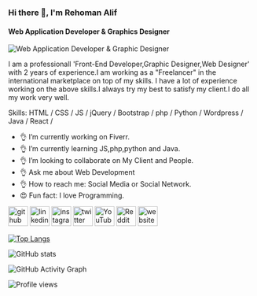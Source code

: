 ### Hi there 👋, I'm Rehoman Alif
#### Web Application Developer & Graphics Designer
![Web Application Developer & Graphic Designer](https://media-exp1.licdn.com/dms/image/C5616AQFEAPQwqiutUw/profile-displaybackgroundimage-shrink_350_1400/0/1640092763275?e=1646265600&v=beta&t=-JD_Jeawbefmwe-9xa5vwxEnoafvEzeD10Wt_GWXD7M)

I am a professionall 'Front-End Developer,Graphic Designer,Web Designer' with 2 years of experience.I am working as a "Freelancer" in the international marketplace on top of my skills.
I have a lot of experience working on the above skills.I always try my best to satisfy my client.I do all my work very well.

Skills:  HTML / CSS / JS / jQuery /  Bootstrap / php / Python / Wordpress / Java / React /

- 👌 I’m currently working on Fiverr. 
- 👌 I’m currently learning JS,php,python and Java. 
- 👌 I’m looking to collaborate on My Client and People. 
- 👌 Ask me about Web Development 
- 👌 How to reach me: Social Media or Social Network. 
- 😍 Fun fact: I love Programming. 


[<img src='https://cdn.jsdelivr.net/npm/simple-icons@3.0.1/icons/github.svg' alt='github' height='40' >](https://github.com/rehomanalif)  [<img src='https://cdn.jsdelivr.net/npm/simple-icons@3.0.1/icons/linkedin.svg' alt='linkedin' height='40'>](https://www.linkedin.com/in/rehomanalif/)  [<img src='https://cdn.jsdelivr.net/npm/simple-icons@3.0.1/icons/instagram.svg' alt='instagram' height='40'>](https://www.instagram.com/rehomanalif/)  [<img src='https://cdn.jsdelivr.net/npm/simple-icons@3.0.1/icons/twitter.svg' alt='twitter' height='40'>](https://twitter.com/rehomanalifs)  [<img src='https://cdn.jsdelivr.net/npm/simple-icons@3.0.1/icons/youtube.svg' alt='YouTube' height='40'>](https://www.youtube.com/channel/RehomanAlif)  [<img src='https://cdn.jsdelivr.net/npm/simple-icons@3.0.1/icons/reddit.svg' alt='Reddit' height='40'>](https://www.reddit.com/user/rehomanalif)  [<img src='https://cdn.jsdelivr.net/npm/simple-icons@3.0.1/icons/icloud.svg' alt='website' height='40'>](rehomanali.com)  

[![Top Langs](https://github-readme-stats.vercel.app/api/top-langs/?username=rehomanalif)](https://github.com/anuraghazra/github-readme-stats)

![GitHub stats](https://github-readme-stats.vercel.app/api?username=rehomanalif&show_icons=true&count_private=true)  

![GitHub Activity Graph](https://activity-graph.herokuapp.com/graph?username=rehomanalif)  

![Profile views](https://gpvc.arturio.dev/rehomanalif)  
